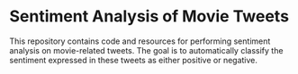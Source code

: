 # Sentiment Analysis of Movie Tweets
This repository contains code and resources for performing sentiment analysis on movie-related tweets. The goal is to automatically classify the sentiment expressed in these tweets as either positive or negative.
